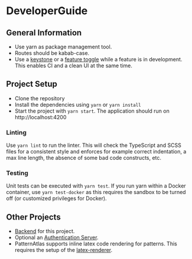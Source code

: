 # DeveloperGuide

## General Information
- Use yarn as package management tool.
- Routes should be kabab-case.
- Use a [keystone](https://martinfowler.com/bliki/KeystoneInterface.html) or a [feature toggle](https://github.com/PatternPedia/pattern-pedia-views-ui/blob/a0d23ef7aab2c670e37218a3f9a493722af71348/src/app/globals.ts#L21) while a feature is in development. This enables CI and a clean UI at the same time.

## Project Setup
- Clone the repository
- Install the dependencies using `yarn` or `yarn install`
- Start the project with `yarn start`. The application should run on http://localhost:4200

### Linting
Use `yarn lint` to run the linter.
This will check the TypeScript and SCSS files for a consistent style and enforces for example correct indentation, a max line length, the absence of some bad code constructs, etc.

### Testing
Unit tests can be executed with `yarn test`.
If you run yarn within a Docker container, use `yarn test-docker` as this requires the sandbox to be turned off (or customized privileges for Docker).

## Other Projects
- [Backend](https://github.com/PatternPedia/pattern-pedia-views-backend) for this project.
- Optional an [Authentication Server](https://github.com/PatternPedia/pattern-pedia-auth).
- PatternAtlas supports inline latex code rendering for patterns. This requires the setup of the [latex-renderer](https://github.com/PlanQK/latex-renderer).
